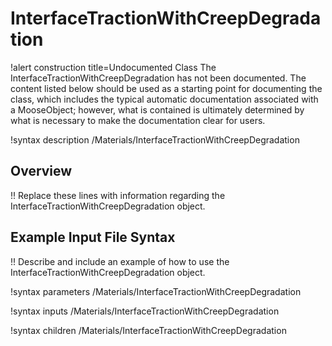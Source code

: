 # InterfaceTractionWithCreepDegradation

!alert construction title=Undocumented Class
The InterfaceTractionWithCreepDegradation has not been documented. The content listed below should be used as a starting point for
documenting the class, which includes the typical automatic documentation associated with a
MooseObject; however, what is contained is ultimately determined by what is necessary to make the
documentation clear for users.

!syntax description /Materials/InterfaceTractionWithCreepDegradation

## Overview

!! Replace these lines with information regarding the InterfaceTractionWithCreepDegradation object.

## Example Input File Syntax

!! Describe and include an example of how to use the InterfaceTractionWithCreepDegradation object.

!syntax parameters /Materials/InterfaceTractionWithCreepDegradation

!syntax inputs /Materials/InterfaceTractionWithCreepDegradation

!syntax children /Materials/InterfaceTractionWithCreepDegradation
